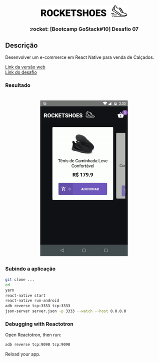 <h1 align="center">
  <img src=".github/logo-inverted.png" />
</h1>

<h3 align="center">
:rocket: [Bootcamp GoStack#10] Desafio 07
</h3>

## Descrição
Desenvolver um e-commerce em React Native para venda de Calçados.

[Link da versão web](https://github.com/emanuelhfarias/bootcamp-gostack-modulo-07)  
[Link do desafio](https://github.com/Rocketseat/bootcamp-gostack-desafio-07/blob/66c10d7bc6d11c1c14f56ec2136e45aa32f9381d/README.md)  

### Resultado
<h1 align="center">
  <img src=".github/demo.gif" width="280px" />
</h1>


### Subindo a aplicação
```sh
git clone ...
cd
yarn
react-native start
react-native run-android
adb reverse tcp:3333 tcp:3333
json-server server.json -p 3333 --watch --host 0.0.0.0
```

### Debugging with Reactotron
Open Reactotron, then run:
```sh
adb reverse tcp:9090 tcp:9090
```
Reload your app.
